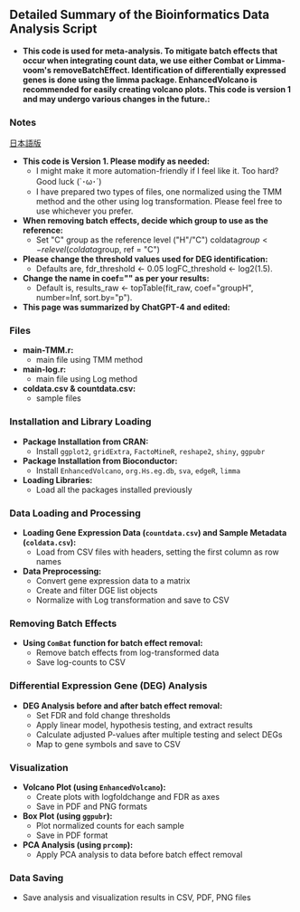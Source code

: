 ## Detailed Summary of the Bioinformatics Data Analysis Script
- **This code is used for meta-analysis. To mitigate batch effects that occur when integrating count data, we use either Combat or Limma-voom's removeBatchEffect. Identification of differentially expressed genes is done using the limma package. EnhancedVolcano is recommended for easily creating volcano plots. This code is version 1 and may undergo various changes in the future.:**

### Notes
[日本語版](https://github.com/K-Mekata-bio/RNA-seq-Meta-analysis-remove-batch-iro/blob/main/jpabst.md)
- **This code is Version 1. Please modify as needed:**
  - I might make it more automation-friendly if I feel like it. Too hard? Good luck (`･ω･´)
  - I have prepared two types of files, one normalized using the TMM method and the other using log transformation. Please feel free to use whichever you prefer.
- **When removing batch effects, decide which group to use as the reference:**
  - Set "C" group as the reference level ("H"/"C")  coldata$group <- relevel(coldata$group, ref = "C")
- **Please change the threshold values used for DEG identification:**
  - Defaults are, fdr_threshold <- 0.05  logFC_threshold <- log2(1.5).
- **Change the name in coef="" as per your results:**
  - Default is, results_raw <- topTable(fit_raw, coef="groupH", number=Inf, sort.by="p").
- **This page was summarized by ChatGPT-4 and edited:**

### Files
- **main-TMM.r:**
  - main file using TMM method
- **main-log.r:**
  - main file using Log method
- **coldata.csv & countdata.csv:**
  - sample files

### Installation and Library Loading
- **Package Installation from CRAN:**
  - Install `ggplot2`, `gridExtra`, `FactoMineR`, `reshape2`, `shiny`, `ggpubr`
- **Package Installation from Bioconductor:**
  - Install `EnhancedVolcano`, `org.Hs.eg.db`, `sva`, `edgeR`, `limma`
- **Loading Libraries:**
  - Load all the packages installed previously

### Data Loading and Processing
- **Loading Gene Expression Data (`countdata.csv`) and Sample Metadata (`coldata.csv`):**
  - Load from CSV files with headers, setting the first column as row names
- **Data Preprocessing:**
  - Convert gene expression data to a matrix
  - Create and filter DGE list objects
  - Normalize with Log transformation and save to CSV

### Removing Batch Effects
- **Using `ComBat` function for batch effect removal:**
  - Remove batch effects from log-transformed data
  - Save log-counts to CSV

### Differential Expression Gene (DEG) Analysis
- **DEG Analysis before and after batch effect removal:**
  - Set FDR and fold change thresholds
  - Apply linear model, hypothesis testing, and extract results
  - Calculate adjusted P-values after multiple testing and select DEGs
  - Map to gene symbols and save to CSV

### Visualization
- **Volcano Plot (using `EnhancedVolcano`):**
  - Create plots with logfoldchange and FDR as axes
  - Save in PDF and PNG formats
- **Box Plot (using `ggpubr`):**
  - Plot normalized counts for each sample
  - Save in PDF format
- **PCA Analysis (using `prcomp`):**
  - Apply PCA analysis to data before batch effect removal

### Data Saving
- Save analysis and visualization results in CSV, PDF, PNG files
